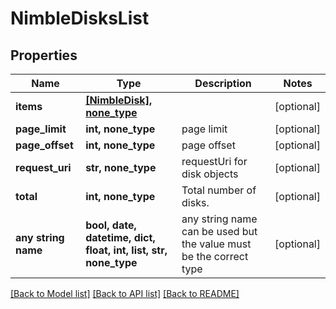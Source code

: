 # NimbleDisksList


## Properties
Name | Type | Description | Notes
------------ | ------------- | ------------- | -------------
**items** | [**[NimbleDisk], none_type**](NimbleDisk.md) |  | [optional] 
**page_limit** | **int, none_type** | page limit | [optional] 
**page_offset** | **int, none_type** | page offset | [optional] 
**request_uri** | **str, none_type** | requestUri for disk objects | [optional] 
**total** | **int, none_type** | Total number of disks. | [optional] 
**any string name** | **bool, date, datetime, dict, float, int, list, str, none_type** | any string name can be used but the value must be the correct type | [optional]

[[Back to Model list]](../README.md#documentation-for-models) [[Back to API list]](../README.md#documentation-for-api-endpoints) [[Back to README]](../README.md)


